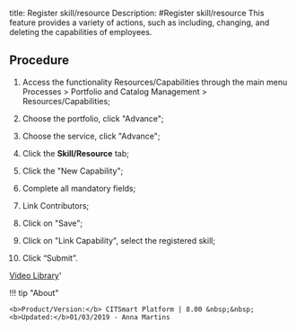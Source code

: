title: Register skill/resource
Description: 
#Register skill/resource
This feature provides a variety of actions, such as including, changing, and deleting the capabilities of employees.

Procedure
-------------

1.  Access the functionality Resources/Capabilities through the main menu
    Processes \> Portfolio and Catalog Management \> Resources/Capabilities;

2.  Choose the portfolio, click "Advance";

3.  Choose the service, click "Advance";

4.  Click the **Skill/Resource** tab;

5.  Click the "New Capability";

6.  Complete all mandatory fields;

7.  Link Contributors;

8.  Click on "Save";

9.  Click on "Link Capability", select the registered skill;

10. Click “Submit”.


<i class='fa fa-youtube-play  fa-2x' style='color:#97ce17;vertical-align: middle;'> </i> [Video Library](https://www.youtube.com/playlist?list=PLB5qK2uzf2RPsG8HdkE7qEHB39yEI_T8y)'

!!! tip "About"

    <b>Product/Version:</b> CITSmart Platform | 8.00 &nbsp;&nbsp;
    <b>Updated:</b>01/03/2019 - Anna Martins

